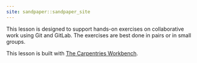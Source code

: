 ```yaml
---
site: sandpaper::sandpaper_site
---
```


This lesson is designed to support hands-on exercises on collaborative work using Git and GitLab. The exercises are best done in pairs or in small groups.

This lesson is built with [The Carpentries Workbench][workbench]. 


[workbench]: https://carpentries.github.io/sandpaper-docs

